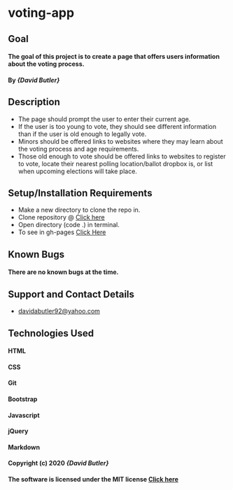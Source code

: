 # voting-app
## Goal 

#### The goal of this project is to create a page that offers users information about the voting process.
#### By _**{David Butler}**_

## Description
* The page should prompt the user to enter their current age.
* If the user is too young to vote, they should see different information than if the user is old enough to legally vote.
* Minors should be offered links to websites where they may learn about the voting process and age requirements.
* Those old enough to vote should be offered links to websites to register to vote, locate their nearest polling location/ballot dropbox is, or list when upcoming elections will take place.

## Setup/Installation Requirements
* Make a new directory to clone the repo in.
* Clone repository @ [Click here](https://github.com/davidabutler92/calculator-app.git)
* Open directory (code .) in terminal.
* To see in gh-pages [Click Here](https://davidabutler92.github.io/calculator-app/)  


## Known Bugs 
#### There are no known bugs at the time.

## Support and Contact Details
* davidabutler92@yahoo.com

## Technologies Used 
#### HTML
#### CSS
#### Git 
#### Bootstrap
#### Javascript
#### jQuery 
#### Markdown

#### Copyright (c) 2020 **_{David Butler}_**
#### The software is licensed under the MIT license [Click here](LICENSE.md)
